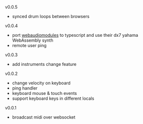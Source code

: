 v0.0.5

- synced drum loops between browsers

v0.0.4

- port [webaudiomodules](https://www.webaudiomodules.org/) to typescript and use their dx7 yahama WebAssembly synth
- remote user ping

v0.0.3

- add instruments change feature

v0.0.2

- change velocity on keyboard
- ping handler
- keyboard mouse & touch events
- support keyboard keys in different locals

v0.0.1

- broadcast midi over websocket
